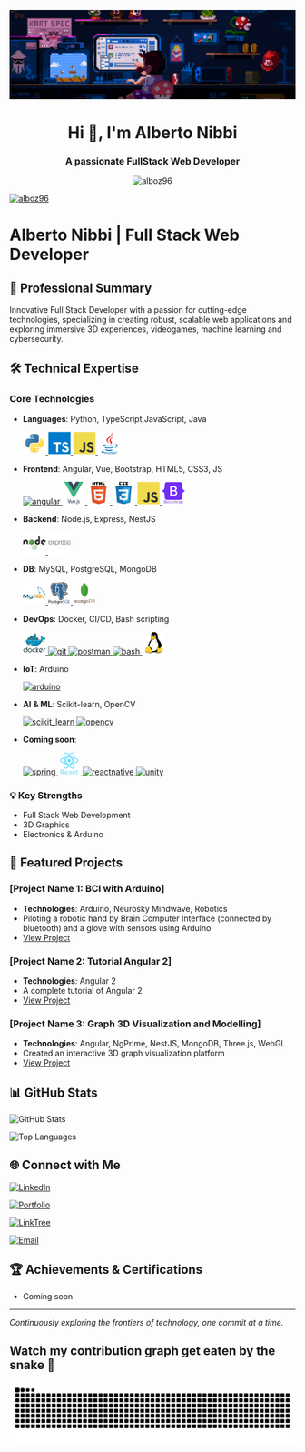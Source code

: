 [![SuperMario](/images/supermario.gif)](https://linktr.ee/alberto_nibbi) 
<h1 align="center">Hi 👋, I'm Alberto Nibbi</h1>
<h3 align="center">A passionate FullStack Web Developer</h3>
<p align="center"> <img src="https://komarev.com/ghpvc/?username=alboz96&label=Profile%20views&color=0e75b6&style=flat" alt="alboz96" /> </p>



<p align="left"> <a href="https://github.com/ryo-ma/github-profile-trophy"><img src="https://github-profile-trophy.vercel.app/?username=alboz96&theme=radical" alt="alboz96" /></a> </p>

# Alberto Nibbi | Full Stack Web Developer

## 🚀 Professional Summary

Innovative Full Stack Developer with a passion for cutting-edge technologies, specializing in creating robust, scalable web applications and exploring immersive 3D experiences, videogames, machine learning and cybersecurity.

## 🛠 Technical Expertise

### Core Technologies
- **Languages**: Python, TypeScript,JavaScript, Java
  <p align="left"> <a href="https://www.python.org" target="_blank" rel="noreferrer"> <img src="https://raw.githubusercontent.com/devicons/devicon/master/icons/python/python-original.svg" alt="python" width="40" height="40"/> </a><a href="https://www.typescriptlang.org/" target="_blank" rel="noreferrer"> <img src="https://raw.githubusercontent.com/devicons/devicon/master/icons/typescript/typescript-original.svg" alt="typescript" width="40" height="40"/> </a> <a href="https://developer.mozilla.org/en-US/docs/Web/JavaScript" target="_blank" rel="noreferrer"> <img src="https://raw.githubusercontent.com/devicons/devicon/master/icons/javascript/javascript-original.svg" alt="javascript" width="40" height="40"/> </a> <a href="https://www.java.com" target="_blank" rel="noreferrer"> <img src="https://raw.githubusercontent.com/devicons/devicon/master/icons/java/java-original.svg" alt="java" width="40" height="40"/> </a></p>
- **Frontend**: Angular, Vue, Bootstrap, HTML5, CSS3, JS
  <p align="left"> <a href="https://angular.io" target="_blank" rel="noreferrer"> <img src="https://angular.io/assets/images/logos/angular/angular.svg" alt="angular" width="40" height="40"/> </a> <a href="https://vuejs.org/" target="_blank" rel="noreferrer"> <img src="https://raw.githubusercontent.com/devicons/devicon/master/icons/vuejs/vuejs-original-wordmark.svg" alt="vuejs" width="40" height="40"/> </a>  <a href="https://www.w3.org/html/" target="_blank" rel="noreferrer"> <img src="https://raw.githubusercontent.com/devicons/devicon/master/icons/html5/html5-original-wordmark.svg" alt="html5" width="40" height="40"/> </a><a href="https://www.w3schools.com/css/" target="_blank" rel="noreferrer"> <img src="https://raw.githubusercontent.com/devicons/devicon/master/icons/css3/css3-original-wordmark.svg" alt="css3" width="40" height="40"/> </a> <a href="https://developer.mozilla.org/en-US/docs/Web/JavaScript" target="_blank" rel="noreferrer"> <img src="https://raw.githubusercontent.com/devicons/devicon/master/icons/javascript/javascript-original.svg" alt="javascript" width="40" height="40"/> </a> <a href="https://getbootstrap.com" target="_blank" rel="noreferrer"> <img src="https://raw.githubusercontent.com/devicons/devicon/master/icons/bootstrap/bootstrap-plain-wordmark.svg" alt="bootstrap" width="40" height="40" /> </a></p>
- **Backend**: Node.js, Express, NestJS
  <p align="left"><a href="https://nodejs.org" target="_blank" rel="noreferrer"> <img src="https://raw.githubusercontent.com/devicons/devicon/master/icons/nodejs/nodejs-original-wordmark.svg" alt="nodejs" width="40" height="40"/> </a> <a href="https://expressjs.com" target="_blank" rel="noreferrer"> <img src="https://raw.githubusercontent.com/devicons/devicon/master/icons/express/express-original-wordmark.svg" alt="express" width="40" height="40"/> </a> </p>
- **DB**: MySQL, PostgreSQL, MongoDB
   <p align="left"><a href="https://www.mysql.com/" target="_blank" rel="noreferrer"> <img src="https://raw.githubusercontent.com/devicons/devicon/master/icons/mysql/mysql-original-wordmark.svg" alt="mysql" width="40" height="40"/> </a> <a href="https://www.postgresql.org" target="_blank" rel="noreferrer"> <img src="https://raw.githubusercontent.com/devicons/devicon/master/icons/postgresql/postgresql-original-wordmark.svg" alt="postgresql" width="40" height="40"/> </a> <a href="https://www.mongodb.com/" target="_blank" rel="noreferrer"> <img src="https://raw.githubusercontent.com/devicons/devicon/master/icons/mongodb/mongodb-original-wordmark.svg" alt="mongodb" width="40" height="40"/> </a> </p>
- **DevOps**: Docker, CI/CD, Bash scripting
  <p align="left"> <a href="https://www.docker.com/" target="_blank" rel="noreferrer"> <img src="https://raw.githubusercontent.com/devicons/devicon/master/icons/docker/docker-original-wordmark.svg" alt="docker" width="40" height="40"/> </a><a href="https://git-scm.com/" target="_blank" rel="noreferrer"> <img src="https://www.vectorlogo.zone/logos/git-scm/git-scm-icon.svg" alt="git" width="40" height="40"/> </a><a href="https://postman.com" target="_blank" rel="noreferrer"> <img src="https://www.vectorlogo.zone/logos/getpostman/getpostman-icon.svg" alt="postman" width="40" height="40"/> </a> <a href="https://www.gnu.org/software/bash/" target="_blank" rel="noreferrer"> <img src="https://www.vectorlogo.zone/logos/gnu_bash/gnu_bash-icon.svg" alt="bash" width="40" height="40"/> </a><a href="https://www.linux.org/" target="_blank" rel="noreferrer"> <img src="https://raw.githubusercontent.com/devicons/devicon/master/icons/linux/linux-original.svg" alt="linux" width="40" height="40"/> </a>  </p>
- **IoT**: Arduino
  <p align="left"><a href="https://www.arduino.cc/" target="_blank" rel="noreferrer"> <img src="https://cdn.worldvectorlogo.com/logos/arduino-1.svg" alt="arduino" width="40" height="40"/> </a> </p>
-  **AI & ML**: Scikit-learn, OpenCV
   <p align="left"><a href="https://scikit-learn.org/" target="_blank" rel="noreferrer"> <img src="https://upload.wikimedia.org/wikipedia/commons/0/05/Scikit_learn_logo_small.svg" alt="scikit_learn" width="40" height="40"/> </a> <a href="https://opencv.org/" target="_blank" rel="noreferrer"> <img src="https://www.vectorlogo.zone/logos/opencv/opencv-icon.svg" alt="opencv" width="40" height="40"/> </a> </p>
- **Coming soon**:
  <p align="left"><a href="https://spring.io/" target="_blank" rel="noreferrer"> <img src="https://www.vectorlogo.zone/logos/springio/springio-icon.svg" alt="spring" width="40" height="40"/> </a> <a href="https://reactjs.org/" target="_blank" rel="noreferrer"> <img src="https://raw.githubusercontent.com/devicons/devicon/master/icons/react/react-original-wordmark.svg" alt="react" width="40" height="40"/> </a> <a href="https://reactnative.dev/" target="_blank" rel="noreferrer"> <img src="https://reactnative.dev/img/header_logo.svg" alt="reactnative" width="40" height="40"/> </a> <a href="https://unity.com/" target="_blank" rel="noreferrer"> <img src="https://www.vectorlogo.zone/logos/unity3d/unity3d-icon.svg" alt="unity" width="40" height="40"/> </a>
  </p>


### 💡 Key Strengths
- Full Stack Web Development
- 3D Graphics 
- Electronics & Arduino

## 🌟 Featured Projects

### [Project Name 1: BCI with Arduino]
- **Technologies**: Arduino, Neurosky Mindwave, Robotics
- Piloting a robotic hand by Brain Computer Interface (connected by bluetooth) and a glove with sensors using Arduino 
- [View Project](https://prezi.com/fyf7riluov86/bci/)

### [Project Name 2: Tutorial Angular 2]
- **Technologies**: Angular 2
- A complete tutorial of Angular 2
- [View Project](https://alboz96.github.io/progetto-angular2-alberto)

### [Project Name 3: Graph 3D Visualization and Modelling]
- **Technologies**: Angular, NgPrime, NestJS, MongoDB, Three.js, WebGL
- Created an interactive 3D graph visualization platform
- [View Project](https://github.com/username/project2)

## 📊 GitHub Stats

![GitHub Stats](https://github-readme-stats.vercel.app/api?username=alboz96&show_icons=true&theme=tokyonight)

<!-- <p>&nbsp;<img align="center" src="https://github-readme-stats.vercel.app/api?username=alboz96&theme=ambient_gradient&show_icons=true&locale=en" alt="alboz96" /></p>   -->


<!-- <p><img align="center" src="https://github-readme-streak-stats.herokuapp.com?user=alboz96&date_format=j%2Fn%5B%2FY%5D&fire=18EB2C&background=45%2C0D00FF%2C25EBAD&border=FFFFFF&stroke=FFFFFF&ring=FFFFFF&currStreakNum=FFFFFF&sideNums=FFFFFF&currStreakLabel=FFFFFF&sideLabels=FFFFFF&dates=FFFFFF&excludeDaysLabel=FFFFFF" alt="GitHub Streak" /></p> -->

![Top Languages](https://github-readme-stats.vercel.app/api/top-langs/?username=alboz96&layout=compact)

## 🌐 Connect with Me

[![LinkedIn](https://img.shields.io/badge/LinkedIn-Connect-blue?style=for-the-badge&logo=linkedin)](https://linkedin.com/in/alberto-nibbi)

[![Portfolio](https://img.shields.io/badge/Portfolio-View-orange?style=for-the-badge&logo=firefox)](https://alboz96.github.io/)

[![LinkTree](https://img.shields.io/badge/LinkTree-View-green?style=for-the-badge&logo=linktree)](https://linktr.ee/alberto_nibbi)

[![Email](https://img.shields.io/badge/Email-Contact-red?style=for-the-badge&logo=gmail)](mailto:alberto.nibbi.job@gmail.com)



## 🏆 Achievements & Certifications
- Coming soon

---

*Continuously exploring the frontiers of technology, one commit at a time.*

## Watch my contribution graph get eaten by the snake 🐍 <br />
![snake gif](https://github.com/alboz96/alboz96/blob/output/github-contribution-grid-snake.svg)
